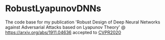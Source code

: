 # RobustLyapunovDNNs
The code base for my publication 'Robust Design of Deep Neural Networks against Adversarial Attacks based on Lyapunov Theory' @ https://arxiv.org/abs/1911.04636 accepted to [CVPR2020](http://openaccess.thecvf.com/content_CVPR_2020/html/Rahnama_Robust_Design_of_Deep_Neural_Networks_Against_Adversarial_Attacks_Based_CVPR_2020_paper.html)
